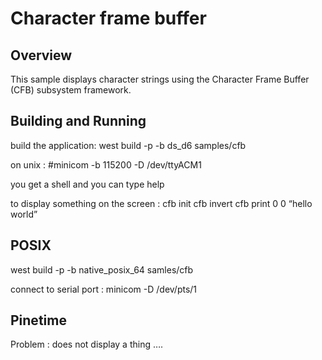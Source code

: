 # Character frame buffer

## Overview

This sample displays character strings using the Character Frame Buffer
(CFB) subsystem framework.

## Building and Running

build the application: west build -p -b ds_d6 samples/cfb

on unix : #minicom -b 115200 -D /dev/ttyACM1

you get a shell and you can type help

to display something on the screen :
cfb init
cfb invert
cfb print 0 0 “hello world”

## POSIX

west build -p -b native_posix_64 samles/cfb

connect to serial port :
minicom -D /dev/pts/1

## Pinetime

Problem : does not display a thing ….

